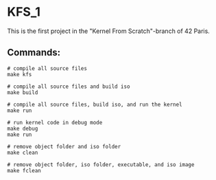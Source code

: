 # KFS_1

This is the first project in the "Kernel From Scratch"-branch of 42 Paris. 

## Commands:

```
# compile all source files
make kfs

# compile all source files and build iso
make build

# compile all source files, build iso, and run the kernel
make run

# run kernel code in debug mode
make debug
make run

# remove object folder and iso folder
make clean

# remove object folder, iso folder, executable, and iso image
make fclean

```
